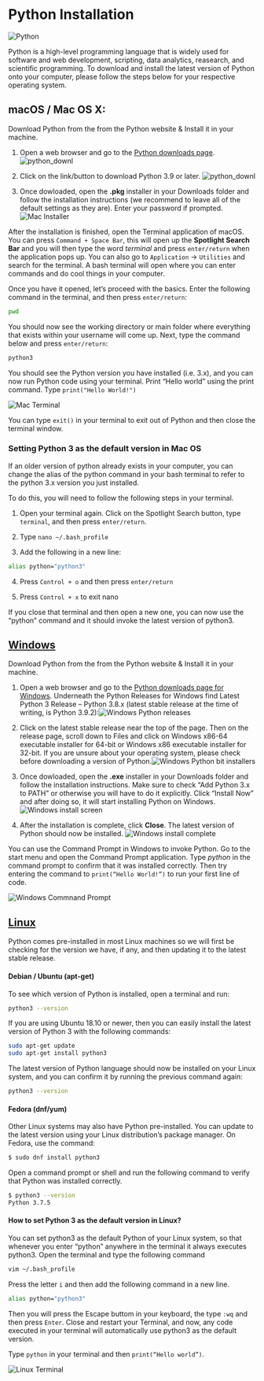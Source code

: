 # Python Installation

![Python](images/python_im.png)

Python is a high-level programming language that is  widely used for software and web development, scripting, data analytics, reasearch, and scientific programming. To download and install the latest version of Python onto your computer, please follow the steps below for your respective operating system.

## **macOS / Mac OS X:**
Download Python from the from the Python website & Install it in your machine.

1. Open a web browser and go to the [Python downloads page][python-download]. 
![python_downl](images/python_downloads.png)

2. Click on the link/button to download Python 3.9 or later. 
![python_downl](images/click_download.png)

3. Once dowloaded, open the **.pkg** installer in your Downloads folder and follow the installation instructions (we recommend to leave all of the default settings as they are). Enter your password if prompted.![Mac Installer](images/mac-python-install.png)

After the installation is finished, open the Terminal application of macOS. You can press `Command + Space Bar`, this will open up the **Spotlight Search Bar** and you will then type the word _terminal_ and press `enter/return` when the application pops up. You can also go to `Application` → `Utilities` and search for the terminal. A bash terminal will open where you can enter commands and do cool things in your computer.

Once you have it opened, let’s proceed with the basics. Enter the following command in the terminal, and then press `enter/return`:

```sh
pwd
```

You should now see the working directory or main folder where everything that exists within your username will come up. Next, type the command below and press `enter/return`:

```sh
python3
```

You should see the Python version you have installed (i.e. 3.x), and you can now run Python code using your terminal. Print “Hello world” using the print command. Type `print("Hello World!")`

![Mac Terminal](images/mac-terminal.png)

You can type `exit()` in your terminal to exit out of Python and then close the terminal window.

### Setting Python 3 as the default version in Mac OS

If an older version of python already exists in your computer, you can change the alias of the python command in your bash terminal to refer to the python 3.x version you just installed. 

To do this, you will need to follow the following steps in your terminal.

1. Open your terminal again. Click on the Spotlight Search button, type `terminal`, and then press `enter/return`.

2. Type `nano ~/.bash_profile`

3. Add the following in a new line:

```sh
alias python="python3"
```

4. Press `Control + o` and then press `enter/return`

5. Press `Control + x` to exit nano

If you close that terminal and then open a new one, you can now use the “python” command and it should invoke the latest version of python3.

## **[Windows][windows-install-ref]**

Download Python from the from the Python website & Install it in your machine.

1. Open a web browser and go to the [Python downloads page for Windows][windows-install]. Underneath the Python Releases for Windows find Latest Python 3 Release – Python 3.8.x (latest stable release at the time of writing, is Python 3.9.2):![Windows Python releases](images/py_wind.png)

2. Click on the latest stable release near the top of the page. Then on the release page, scroll down to Files and click on Windows x86-64 executable installer for 64-bit or Windows x86 executable installer for 32-bit. If you are unsure about your operating system, please check before downloading a version of Python.![Windows Python bit installers](images/windows-python-bit-installers.png)

3. Once dowloaded, open the **.exe** installer in your Downloads folder and follow the installation instructions. Make sure to check “Add Python 3.x to PATH” or otherwise you will have to do it explicitly. Click “Install Now” and after doing so, it will start installing Python on Windows.![Windows install screen](images/windows-install-screen.png)

4. After the installation is complete, click **Close**. The latest version of Python should now be installed. ![Windows install complete](images/windows-install-complete.png)

You can use the Command Prompt in Windows to invoke Python. Go to the start menu and open the Command Prompt application. Type _python_ in the command prompt to confirm that it was installed correctly. Then try entering the command to `print(“Hello World!”)` to run your first line of code.

![Windows Commnand Prompt](images/windows-command-prompt.png)

## **[Linux][linux-install-ref]**

Python comes pre-installed in most Linux machines so we will first be checking for the version we have, if any, and then updating it to the latest stable release.

#### Debian / Ubuntu (apt-get)

To see which version of Python is installed, open a terminal and run:

```sh
python3 --version
```

If you are using Ubuntu 18.10 or newer, then you can easily install the latest version of Python 3 with the following commands:

```sh
sudo apt-get update
sudo apt-get install python3
```
The latest version of Python language should now be installed on your Linux system, and you can confirm it by running the previous command again:

```sh
python3 --version
```

#### Fedora (dnf/yum)

Other Linux systems may also have Python pre-installed. You can update to the latest version using your Linux distribution’s package manager. On Fedora, use the command:

```sh
$ sudo dnf install python3
```

Open a command prompt or shell and run the following command to verify that Python was installed correctly.

```sh
$ python3 --version
Python 3.7.5
```

#### How to set Python 3 as the default version in Linux?

You can set python3 as the default Python of your Linux system, so that whenever you enter “python” anywhere in the terminal it always executes python3. Open the terminal and type the following command 

```sh
vim ~/.bash_profile
```

Press the letter `i` and then add the following command in a new line.

```sh
alias python="python3"
```

Then you will press the Escape buttom in your keyboard, the type `:wq` and then press `Enter`. Close and restart your Terminal, and now, any code executed in your terminal will automatically use python3 as the default version.

Type `python` in your terminal and then `print(“Hello world”)`.

![Linux Terminal](images/linux-terminal.png)



[python-download]: <https://www.python.org/downloads/>
[windows-install-ref]: <https://www.geeksforgeeks.org/download-and-install-python-3-latest-version/>
[windows-install]: <https://www.python.org/downloads/windows/>
[linux-install-ref]: <https://docs.python-guide.org/starting/install3/linux/>
[linux-pip]: <https://packaging.python.org/guides/installing-using-linux-tools/#installing-pip-setuptools-wheel-with-linux-package-managers>